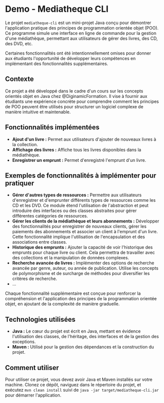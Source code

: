 # Demo - Mediatheque CLI

Le projet `mediatheque-cli` est un mini-projet Java conçu pour démontrer l'application pratique des principes de programmation orientée objet (POO). Ce programme simule une interface en ligne de commande pour la gestion d'une médiathèque, permettant aux utilisateurs de gérer des livres, des CD, des DVD, etc.

Certaines fonctionnalités ont été intentionnellement omises pour donner aux étudiants l'opportunité de développer leurs compétences en implémentant des fonctionnalités supplémentaires.

## Contexte
Ce projet a été développé dans le cadre d'un cours sur les concepts orientés objet en Java chez @DiginamicFormation. Il vise à fournir aux étudiants une expérience concrète pour comprendre comment les principes de POO peuvent être utilisés pour structurer un logiciel complexe de manière intuitive et maintenable.

## Fonctionnalités implémentées
- **Ajout d'un livre :** Permet aux utilisateurs d'ajouter de nouveaux livres à la collection.
- **Affichage des livres :** Affiche tous les livres disponibles dans la médiathèque.
- **Enregistrer un emprunt :** Permet d'enregistré l'emprunt d'un livre.

## Exemples de fonctionnalités à implémenter pour pratiquer

- **Gérer d'autres types de ressources :** Permettre aux utilisateurs d'enregistrer et d'emprunter différents types de ressources comme les CD et les DVD. Ce module étend l'utilisation de l'abstraction et peut introduire des interfaces ou des classes abstraites pour gérer différentes catégories de ressources.
- **Gérer les clients de la médiathèque et leurs abonnements :** Développer des fonctionnalités pour enregistrer de nouveaux clients, gérer les paiements des abonnements et associer un client à l'emprunt d'un livre. Cette fonctionnalité implique l'utilisation de l'encapsulation et des associations entre classes.
- **Historique des emprunts :** Ajouter la capacité de voir l'historique des emprunts pour chaque livre ou client. Cela permettra de travailler avec des collections et la manipulation de données complexes.
- **Recherche avancée de livres :** Implémenter des options de recherche avancée par genre, auteur, ou année de publication. Utilise les concepts de polymorphisme et de surcharge de méthodes pour diversifier les critères de recherche.
- ...

Chaque fonctionnalité supplémentaire est conçue pour renforcer la compréhension et l'application des principes de la programmation orientée objet, en ajoutant de la complexité de manière graduelle.

## Technologies utilisées
- **Java :** Le cœur du projet est écrit en Java, mettant en évidence l'utilisation des classes, de l'héritage, des interfaces et de la gestion des exceptions.
- **Maven :** Utilisé pour la gestion des dépendances et la construction du projet.

## Comment utiliser
Pour utiliser ce projet, vous devez avoir Java et Maven installés sur votre machine. Clonez ce dépôt, naviguez dans le répertoire du projet, et exécutez `mvn clean install` suivi de `java -jar target/mediatheque-cli.jar` pour démarrer l'application.
